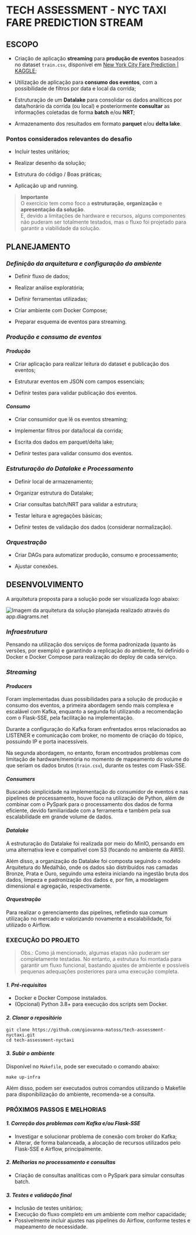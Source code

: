 # TECH ASSESSMENT - NYC TAXI FARE PREDICTION STREAM


## ESCOPO
* Criação de aplicação **streaming** para **produção de eventos** baseados no dataset `train.csv`, disponível em [New York City Fare Prediction | KAGGLE](https://www.kaggle.com/competitions/new-york-city-taxi-fare-prediction/overview);

* Utilização de aplicação para **consumo dos eventos**, com a possibilidade de filtros por data e local da corrida;

* Estruturação de um **Datalake** para consolidar os dados analíticos por data/horário da corrida (ou local) e posteriormente **consultar** as informações coletadas de forma **batch** e/ou **NRT**;

* Armazenamento dos resultados em formato **parquet** e/ou **delta lake**.


### Pontos considerados relevantes do desafio
* Incluir testes unitários;

* Realizar desenho da solução;

* Estrutura do código / Boas práticas;

* Aplicação up and running.

>**Importante**  
>O exercício tem como foco a **estruturação**, **organização** e **apresentação da solução**.  
>E, devido a limitações de hardware e recursos, alguns componentes não puderam ser totalmente testados, mas o fluxo foi projetado para garantir a viabilidade da solução.


## PLANEJAMENTO
### *Definição da arquitetura e configuração do ambiente*
* Definir fluxo de dados;

* Realizar análise exploratória;

* Definir ferramentas utilizadas;

* Criar ambiente com Docker Compose;

* Preparar esquema de eventos para streaming.

### *Produção e consumo de eventos*
#### *Produção*
* Criar aplicação para realizar leitura do dataset e publicação dos eventos;

* Estruturar eventos em JSON com campos essenciais;

* Definir testes para validar publicação dos eventos.

#### *Consumo*
* Criar consumidor que lê os eventos streaming;

* Implementar filtros por data/local da corrida;

* Escrita dos dados em parquet/delta lake;

* Definir testes para validar consumo dos eventos.

### *Estruturação do Datalake e Processamento*
* Definir local de armazenamento;

* Organizar estrutura do Datalake;

* Criar consultas batch/NRT para validar a estrutura;

* Testar leitura e agregações básicas;

* Definir testes de validação dos dados (considerar normalização).

### *Orquestração*
* Criar DAGs para automatizar produção, consumo e processamento;

* Ajustar conexões.


## DESENVOLVIMENTO

A arquitetura proposta para a solução pode ser visualizada logo abaixo:

![Imagem da arquitetura da solução planejada realizado através do app.diagrams.net](docs/tech-assessment-nyc-taxi-architecture.jpg)

### *Infraestrutura*
Pensando na utilização dos serviços de forma padronizada (quanto às versões, por exemplo) e garantindo a replicação do ambiente, foi definido o Docker e Docker Compose para realização do deploy de cada serviço.

### *Streaming*
#### *Producers*
Foram implementadas duas possibilidades para a solução de produção e consumo dos eventos, a primeira abordagem sendo mais complexa e escalável com Kafka, enquanto a segunda foi utilizando a recomendação com o Flask-SSE, pela facilitação na implementação.

Durante a configuração do Kafka foram enfrentados erros relacionados ao LISTENER e comunicação com broker, no momento de criação do tópico, possuindo IP e porta inacessíveis.

Na segunda abordagem, no entanto, foram encontrados problemas com limitação de hardware/memória no momento de mapeamento do volume do que seriam os dados brutos (`train.csv`), durante os testes com Flask-SSE.

#### *Consumers*
Buscando simplicidade na implementação do consumidor de eventos e nas pipelines de processamento, houve foco na utilização de Python, além de combinar com o PySpark para o processamento dos dados de forma eficiente, devido familiaridade com a ferramenta e também pela sua escalabilidade em grande volume de dados.

#### *Datalake*
A estruturação do Datalake foi realizada por meio do MinIO, pensando em uma alternativa leve e compatível com S3 (focando no ambiente da AWS).

Além disso, a organização do Datalake foi composta seguindo o modelo Arquitetura do Medalhão, onde os dados são distribuídos nas camadas Bronze, Prata e Ouro, seguindo uma esteira iniciando na ingestão bruta dos dados, limpeza e padronização dos dados e, por fim, a modelagem dimensional e agregação, respectivamente.

#### *Orquestração*
Para realizar o gerenciamento das pipelines, refletindo sua comum utilização no mercado e valorizando novamente a escalabilidade, foi utilizado o Airflow.


### EXECUÇÃO DO PROJETO
> Obs.: Como já mencionado, algumas etapas não puderam ser completamente testadas. No entanto, a estrutura foi montada para garantir um fluxo funcional, bastando ajustes de ambiente e possíveis pequenas adequações posteriores para uma execução completa.

#### *1. Pré-requisitos*
* Docker e Docker Compose instalados.
* (Opcional) Python 3.8+ para execução dos scripts sem Docker.

#### *2. Clonar o repositório*
```
git clone https://github.com/giovanna-matoss/tech-assessment-nyctaxi.git
cd tech-assessment-nyctaxi
```

#### *3. Subir o ambiente*
Disponível no `Makefile`, pode ser executado o comando abaixo:

```
make up-infra
```

Além disso, podem ser executados outros comandos utilizando o Makefile para disponibilização do ambiente, recomenda-se a consulta.

### PRÓXIMOS PASSOS E MELHORIAS
#### *1. Correção dos problemas com Kafka e/ou Flask-SSE*
* Investigar e solucionar problema de conexão com broker do Kafka;
* Alterar, de forma balanceada, a alocação de recursos utilizados pelo Flask-SSE e Airflow, principalmente.

#### *2. Melhorias no processamento e consultas*
* Criação de consultas analíticas com o PySpark para simular consultas batch.

#### *3. Testes e validação final*
* Inclusão de testes unitários;
* Execução do fluxo completo em um ambiente com melhor capacidade;
* Possivelmente incluir ajustes nas pipelines do Airflow, conforme testes e mapeamento de necessidade.